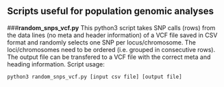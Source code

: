 ## Scripts useful for population genomic analyses

###**random_snps_vcf.py**
This python3 script takes SNP calls (rows) from the data lines (no meta and header information) of a VCF file saved in CSV format and randomly selects one SNP per locus/chromosome. The loci/chromosomes need to be ordered (i.e. grouped in consecutive rows). The output file can be transfered to a VCF file with the correct meta and heading information.
Script usage:
```
python3 random_snps_vcf.py [input csv file] [output file]
```
